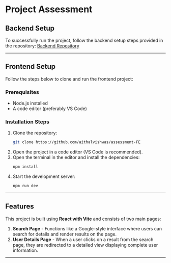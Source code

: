 #  Project Assessment

## Backend Setup
To successfully run the project, follow the backend setup steps provided in the repository:
[Backend Repository](https://github.com/aithalvishwas/assessment-BE)

---

## Frontend Setup
Follow the steps below to clone and run the frontend project:

### Prerequisites
- Node.js installed
- A code editor (preferably VS Code)

### Installation Steps
1. Clone the repository:
   ```sh
   git clone https://github.com/aithalvishwas/assessment-FE
   ```
2. Open the project in a code editor (VS Code is recommended).
3. Open the terminal in the editor and install the dependencies:
   ```sh
   npm install
   ```
4. Start the development server:
   ```sh
   npm run dev
   ```

---

## Features
This project is built using **React with Vite** and consists of two main pages:

1. **Search Page** - Functions like a Google-style interface where users can search for details and render results on the page.
2. **User Details Page** - When a user clicks on a result from the search page, they are redirected to a detailed view displaying complete user information.

---

